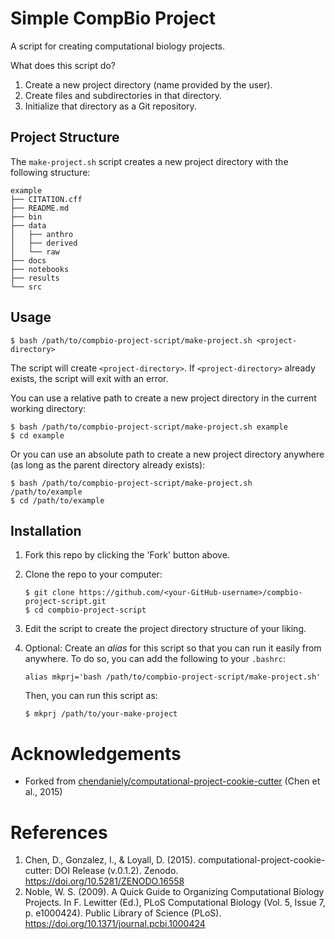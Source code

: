 Simple CompBio Project
======================

A script for creating computational biology projects.

What does this script do?

1. Create a new project directory (name provided by the user).
1. Create files and subdirectories in that directory.
1. Initialize that directory as a Git repository.

Project Structure
-----------------

The `make-project.sh` script creates a new project directory with the following
structure:

    example
    ├── CITATION.cff
    ├── README.md
    ├── bin
    ├── data
    │   ├── anthro
    │   ├── derived
    │   └── raw
    ├── docs
    ├── notebooks
    ├── results
    └── src

Usage
-----

```
$ bash /path/to/compbio-project-script/make-project.sh <project-directory>
```

The script will create `<project-directory>`. If `<project-directory>` already
exists, the script will exit with an error.

You can use a relative path to create a new project directory in the current working directory:

```
$ bash /path/to/compbio-project-script/make-project.sh example
$ cd example
```

Or you can use an absolute path to create a new project directory anywhere (as long as the parent directory already exists):

```
$ bash /path/to/compbio-project-script/make-project.sh /path/to/example
$ cd /path/to/example
```

Installation
------------

1. Fork this repo by clicking the 'Fork' button above.
1. Clone the repo to your computer:
    ```
    $ git clone https://github.com/<your-GitHub-username>/compbio-project-script.git
    $ cd compbio-project-script
    ```
1. Edit the script to create the project directory structure of your liking.
1. Optional: Create an *alias* for this script so that you can run it easily
   from anywhere. To do so, you can add the following to your `.bashrc`:

    ```
    alias mkprj='bash /path/to/compbio-project-script/make-project.sh'
    ```

    Then, you can run this script as:

    ```
    $ mkprj /path/to/your-make-project
    ```


Acknowledgements
================

- Forked from [chendaniely/computational-project-cookie-cutter][730938c] (Chen et al., 2015)


References
==========

1. Chen, D., Gonzalez, I., & Loyall, D. (2015).
   computational-project-cookie-cutter: DOI Release (v.0.1.2). Zenodo.
   https://doi.org/10.5281/ZENODO.16558
1. Noble, W. S. (2009). A Quick Guide to Organizing Computational Biology
   Projects. In F. Lewitter (Ed.), PLoS Computational Biology (Vol. 5, Issue 7,
   p. e1000424). Public Library of Science (PLoS).
   https://doi.org/10.1371/journal.pcbi.1000424


[730938c]: https://github.com/chendaniely/computational-project-cookie-cutter/tree/730938cb29a4e00c36083e242e5dd5be55b3e024

<!-- END -->
